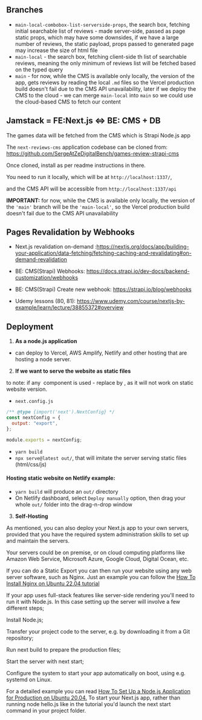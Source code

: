 ## Branches

- `main-local-combobox-list-serverside-props`, the search box, fetching initial searchable list of reviews - made server-side, passed as page static props,
  which may have some downsides, if we have a large number of reviews, the static payload, props passed to generated page may increase the size of html file
- `main-local` - the search box, fetching client-side th list of searchable reviews, meaning the only minimum of reviews list will be fetched based on the typed query
- `main` - for now, while the CMS is available only locally, the version of the app, gets reviews by reading the local `.md` files so the Vercel production build doesn't fail due to the CMS API unavailability, later if we deploy the CMS to the cloud - we can merge `main-local` into `main` so we could use the cloud-based CMS to fetch our content

## Jamstack = FE:Next.js <=> BE: CMS + DB

The games data will be fetched from the CMS which is Strapi Node.js app

The `next-reviews-cms` application codebase can be cloned from: https://github.com/SergeAtZeDigitalBench/games-review-strapi-cms

Once cloned, install as per readme instructions in there.

You need to run it locally, which will be at `http://localhost:1337/`,

and the CMS API will be accessible from `http://localhost:1337/api`

**IMPORTANT:** for now, while the CMS is available only locally, the version of the `'main'` branch will be the `'main-local'`,
so the Vercel production build doesn't fail due to the CMS API unavailability

## Pages Revalidation by Webhooks

- Next.js revalidation on-demand :https://nextjs.org/docs/app/building-your-application/data-fetching/fetching-caching-and-revalidating#on-demand-revalidation

- BE: CMS(Strapi) Webhooks: https://docs.strapi.io/dev-docs/backend-customization/webhooks
- BE: CMS(Strapi) Create new webhook: https://strapi.io/blog/webhooks
- Udemy lessons (80, 81): https://www.udemy.com/course/nextjs-by-example/learn/lecture/38855372#overview

## Deployment

1. **As a node.js application**

- can deploy to Vercel, AWS Amplify, Netlify and other hosting that are hosting a node server.

2. **If we want to serve the website as static files**

to note: if any <Image/> component is used - replace by <img/>, as it will not work on static website version.

- `next.config.js`

```js
/** @type {import('next').NextConfig} */
const nextConfig = {
  output: "export",
};

module.exports = nextConfig;
```

- `yarn build`
- `npx serve@latest out/`, that will imitate the server serving static files (html/css/js)

#### Hosting static website on Netlify example:

- `yarn build` will produce an `out/` directory
- On Netlify dashboard, select `Deploy manually` option, then drag your whole `out/` folder into the drag-n-drop window

3. **Self-Hosting**

As mentioned, you can also deploy your Next.js app to your own servers, provided that you have the required system administration skills to set up and maintain the servers.

Your servers could be on premise, or on cloud computing platforms like Amazon Web Service, Microsoft Azure, Google Cloud, Digital Ocean, etc.

If you can do a Static Export you can then run your website using any web server software, such as Nginx.
Just an example you can follow the [How To Install Nginx on Ubuntu 22.04 tutorial](https://www.digitalocean.com/community/tutorials/how-to-install-nginx-on-ubuntu-22-04)

If your app uses full-stack features like server-side rendering you'll need to run it with Node.js. In this case setting up the server will involve a few different steps;

Install Node.js;

Transfer your project code to the server, e.g. by downloading it from a Git repository;

Run next build to prepare the production files;

Start the server with next start;

Configure the system to start your app automatically on boot, using e.g. systemd on Linux.

For a detailed example you can read [How To Set Up a Node.js Application for Production on Ubuntu 20.04.](https://www.digitalocean.com/community/tutorials/how-to-set-up-a-node-js-application-for-production-on-ubuntu-20-04) To start your Next.js app, rather than running node hello.js like in the tutorial you'd launch the next start command in your project folder.
